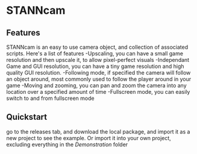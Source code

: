 # STANNcam

## Features

STANNcam is an easy to use camera object, and collection of associated scripts. Here's a list of features
-Upscaling, you can have a small game resolution and then upscale it, to allow pixel-perfect visuals
-Independant Game and GUI resolution, you can have a tiny game resolution and high quality GUI resolution.
-Following mode, if specified the camera will follow an object around, most commonly used to follow the player around in your game
-Moving and zooming, you can pan and zoom the camera into any location over a specified amount of time
-Fullscreen mode, you can easily switch to and from fullscreen mode

## Quickstart
go to the releases tab, and download the local package, and import it as a new project to see the example. Or import it into your own project, excluding everything in the *Demonstration* folder
